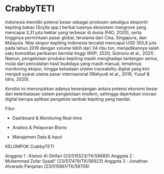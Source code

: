# CrabbyTETI
Indonesia memiliki potensi besar sebagai produsen sekaligus eksportir kepiting bakau (Scylla spp.) berkat luasnya ekosistem mangrove yang mencapai 3,31 juta hektar yang terbesar di dunia (FAO, 2020), serta tingginya permintaan pasar global, terutama dari Cina, Singapura, dan Malaysia. Nilai ekspor kepiting Indonesia tercatat mencapai USD 355,8 juta pada tahun 2019 dengan volume lebih dari 34 ribu ton, menjadikannya salah satu komoditas perikanan bernilai tinggi (KKP, 2020; Sutrisno et al., 2021). Namun, pengelolaan produksi kepiting masih menghadapi tantangan serius, mulai dari pencatatan hasil budidaya yang masih manual, lemahnya monitoring ekspor, hingga ketiadaan sistem traceability digital yang kini menjadi syarat utama pasar internasional (Wahyudi et al., 2019; Yusuf & Idris, 2020).   

Kondisi ini menunjukkan adanya kesenjangan antara potensi ekonomi besar dan keterbatasan sistem pengelolaan modern, sehingga diperlukan inovasi digital berupa aplikasi pengelola tambak kepiting yang handal.   

Fitur:  
- Dashboard & Monitoring Real-time  

- Analisis & Pelaporan Bisnis  

- Manajemen Data & Input  

KELOMPOK CrabbyTETI

Anggota 1 : Kistosi Al Ghifari (23/515523/TK/56680) 
Anggota 2 : Muhammad Zufar Syaafi’ (23/517479/TK/56923) 
Anggota 3 : Jonathan Alvarado Panjaitan (23/515661/TK/56706)
